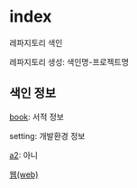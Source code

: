 # index
레파지토리 색인

레파지토리 생성: 색인명-프로젝트명

## 색인 정보

[book](book.md): 서적 정보

setting: 개발환경 정보

[a2](https://github.com/khs-note/index/blob/master/a2.md): 아니

[웹(web)](web.md)

